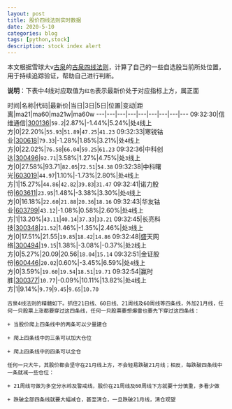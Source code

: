```yaml
---
layout: post
title: 股价四线法则实时数据
date: 2020-5-10
categories: blog
tags: [python,stock]
description: stock index alert
---
```



本文根据雪球大v[古泉](https://xueqiu.com/u/7148646888)的[古泉四线法则](https://xueqiu.com/7148646888/130498192)，计算了自己的一些自选股当前所处位置，用于持续追踪验证，帮助自己进行判断。

**说明**：下表中4线对应取值为`红色`表示最新价处于对应指标上方，属正面

时间|名称|代码|最新价|当日|3日|5日|位置|变动|距离|ma21|ma60|ma21w|ma60w
---|---|---|---|---|---|---|---|---
09:32:30|信维通信|[300136](https://xueqiu.com/S/SZ300136)|`59.2`|2.87%|-1.44%|5.24%|处`4`线上方|0|22.20%|`55.93`|`51.89`|`47.25`|`41.23`
09:32:33|寒锐钴业|[300618](https://xueqiu.com/S/SZ300618)|`79.33`|-1.28%|1.85%|3.21%|处`4`线上方|0|22.02%|`76.58`|`66.04`|`59.25`|`61.23`
09:32:36|中科创达|[300496](https://xueqiu.com/S/SZ300496)|`92.71`|3.58%|1.27%|4.75%|处`3`线上方|0|27.58%|93.71|`82.05`|`72.51`|`54.38`
09:32:38|中科曙光|[603019](https://xueqiu.com/S/SH603019)|`44.97`|1.10%|-1.73%|2.80%|处`4`线上方|1|15.27%|`44.86`|`42.82`|`39.83`|`31.47`
09:32:41|诺力股份|[603611](https://xueqiu.com/S/SH603611)|`23.95`|1.48%|-3.38%|3.30%|处`4`线上方|0|16.18%|`22.60`|`21.88`|`20.36`|`18.16`
09:32:43|华友钴业|[603799](https://xueqiu.com/S/SH603799)|`43.12`|-1.08%|0.58%|2.60%|处`4`线上方|1|13.20%|`43.11`|`40.14`|`37.33`|`33.21`
09:32:45|长亮科技|[300348](https://xueqiu.com/S/SZ300348)|`21.52`|1.46%|-1.35%|2.46%|处`3`线上方|0|17.51%|21.55|`19.85`|`18.42`|`14.86`
09:32:48|盛天网络|[300494](https://xueqiu.com/S/SZ300494)|`19.15`|1.38%|-3.08%|-0.37%|处`2`线上方|0|5.27%|20.09|20.56|`18.04`|`15.14`
09:32:51|金证股份|[600446](https://xueqiu.com/S/SH600446)|`20.02`|0.60%|-3.45%|6.59%|处`4`线上方|0|3.59%|`19.60`|`19.54`|`18.51`|`19.71`
09:32:54|赢时胜|[300377](https://xueqiu.com/S/SZ300377)|`10.77`|-0.09%|10.11%|13.82%|处`4`线上方|1|9.14%|`9.79`|`9.45`|`9.65`|`10.70`

```
古泉4线法则的精髓如下。抓住21日线、60日线、21周线及60周线等四条线，外加21月线，任何一只股票上涨都要穿过这四条线，任何一只股票要想爆雷也要先下穿过这四条线：

+ 当股价爬上四条线中的两条可以少量建仓

+ 爬上四条线中的三条可以加大仓位

+ 爬上四条线中的四条可以全仓

任何一只大牛，其股价都会坚守在21月线上方，不会轻易跌破21月线；相反，每跌破四条线中一条就减一些仓位：

+ 21周线可做为多空分水岭及警戒线，股价在21周线及60周线下方就要十分慎重，多看少做

+ 跌破全部四条线就要大幅减仓，甚至清仓，一旦跌破21月线，清仓观望
```